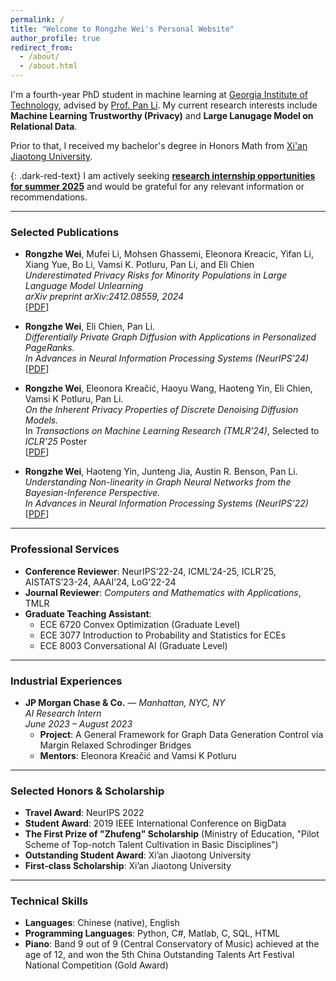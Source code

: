 ```yaml
---
permalink: /
title: "Welcome to Rongzhe Wei's Personal Website"
author_profile: true
redirect_from: 
  - /about/
  - /about.html
---
```


I'm a fourth-year PhD student in machine learning at [Georgia Institute of Technology](https://www.gatech.edu/), advised by [Prof. Pan Li](https://sites.google.com/view/panli-purdue/home). My current research interests include **Machine Learning Trustworthy (Privacy)** and **Large Lanugage Model on Relational Data**.

Prior to that, I received my bachelor's degree in Honors Math from [Xi'an Jiaotong University](https://www.xjtu.edu.cn/).

{: .dark-red-text}
I am actively seeking <b><u>research internship opportunities for summer 2025</u></b> and would be grateful for any relevant information or recommendations.

---

### <i class="fas fa-book-open" style="color:#007bff;"></i> Selected Publications
- **Rongzhe Wei**, Mufei Li, Mohsen Ghassemi, Eleonora Kreacic, Yifan Li, Xiang Yue, Bo Li, Vamsi K. Potluru, Pan Li, and Eli Chien  
  *Underestimated Privacy Risks for Minority Populations in Large Language Model Unlearning*  
  *arXiv preprint arXiv:2412.08559, 2024*  
  [[PDF](https://arxiv.org/pdf/2412.08559)]

- **Rongzhe Wei**, Eli Chien, Pan Li.  
  *Differentially Private Graph Diffusion with Applications in Personalized PageRanks.*  
  *In Advances in Neural Information Processing Systems (NeurIPS’24)*  
  [[PDF](https://arxiv.org/pdf/2407.00077)]

- **Rongzhe Wei**, Eleonora Kreačić, Haoyu Wang, Haoteng Yin, Eli Chien, Vamsi K Potluru, Pan Li.  
  *On the Inherent Privacy Properties of Discrete Denoising Diffusion Models.*  
  In *Transactions on Machine Learning Research (TMLR’24)*, Selected to *ICLR’25* Poster  
  [[PDF](https://arxiv.org/pdf/2310.15524)]

- **Rongzhe Wei**, Haoteng Yin, Junteng Jia, Austin R. Benson, Pan Li.  
  *Understanding Non-linearity in Graph Neural Networks from the Bayesian-Inference Perspective.*  
  *In Advances in Neural Information Processing Systems (NeurIPS’22)*  
  [[PDF](https://arxiv.org/pdf/2207.11311)]

---

### <i class="fas fa-briefcase" style="color:#28a745;"></i> Professional Services
- **Conference Reviewer**: NeurIPS’22-24, ICML’24-25, ICLR’25, AISTATS’23-24, AAAI’24, LoG’22-24  
- **Journal Reviewer**: *Computers and Mathematics with Applications*, TMLR  
- **Graduate Teaching Assistant**:  
  - ECE 6720 Convex Optimization (Graduate Level)  
  - ECE 3077 Introduction to Probability and Statistics for ECEs  
  - ECE 8003 Conversational AI (Graduate Level) 

---

### <i class="fas fa-industry" style="color:#ff6347;"></i> Industrial Experiences
- **JP Morgan Chase & Co.** — *Manhattan, NYC, NY*  
  *AI Research Intern*  
  *June 2023 – August 2023*  
  - **Project**: A General Framework for Graph Data Generation Control via Margin Relaxed Schrodinger Bridges  
  - **Mentors**: Eleonora Kreačić and Vamsi K Potluru  

---

### <i class="fas fa-award" style="color:#ffc107;"></i> Selected Honors & Scholarship
- **Travel Award**: NeurIPS 2022  
- **Student Award**: 2019 IEEE International Conference on BigData  
- **The First Prize of "Zhufeng" Scholarship** (Ministry of Education, "Pilot Scheme of Top-notch Talent Cultivation in Basic Disciplines")  
- **Outstanding Student Award**: Xi’an Jiaotong University   
- **First-class Scholarship**: Xi’an Jiaotong University  

---

### <i class="fas fa-tools" style="color:#6c757d;"></i> Technical Skills
- **Languages**: Chinese (native), English  
- **Programming Languages**: Python, C#, Matlab, C, SQL, HTML  
- **Piano**: Band 9 out of 9 (Central Conservatory of Music) achieved at the age of 12, and won the 5th China Outstanding Talents Art Festival National Competition (Gold Award)  
